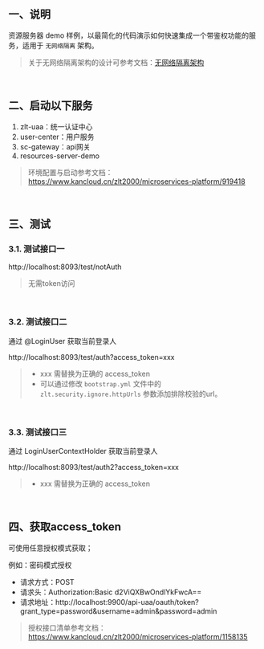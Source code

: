 ## 一、说明
资源服务器 demo 样例，以最简化的代码演示如何快速集成一个带鉴权功能的服务，适用于 `无网络隔离` 架构。 

> 关于无网络隔离架构的设计可参考文档：[无网络隔离架构](https://www.kancloud.cn/zlt2000/microservices-platform/1153640)

&nbsp;
## 二、启动以下服务
1. zlt-uaa：统一认证中心
2. user-center：用户服务
3. sc-gateway：api网关
4. resources-server-demo

> 环境配置与启动参考文档：https://www.kancloud.cn/zlt2000/microservices-platform/919418

&nbsp;
## 三、测试
### 3.1. 测试接口一
http://localhost:8093/test/notAuth
> 无需token访问

&nbsp;
### 3.2. 测试接口二
通过 @LoginUser 获取当前登录人

http://localhost:8093/test/auth?access_token=xxx
> - xxx 需替换为正确的 access_token
> - 可以通过修改 `bootstrap.yml` 文件中的 `zlt.security.ignore.httpUrls` 参数添加排除校验的url。

&nbsp;
### 3.3. 测试接口三
通过 LoginUserContextHolder 获取当前登录人

http://localhost:8093/test/auth2?access_token=xxx
> - xxx 需替换为正确的 access_token

&nbsp;
## 四、获取access_token
可使用任意授权模式获取；

例如：密码模式授权
- 请求方式：POST
- 请求头：Authorization:Basic d2ViQXBwOndlYkFwcA==
- 请求地址：http://localhost:9900/api-uaa/oauth/token?grant_type=password&username=admin&password=admin

> 授权接口清单参考文档：https://www.kancloud.cn/zlt2000/microservices-platform/1158135

